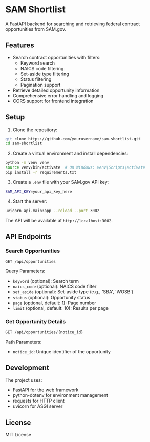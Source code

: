 # SAM Shortlist

A FastAPI backend for searching and retrieving federal contract opportunities from SAM.gov.

## Features

- Search contract opportunities with filters:
  - Keyword search
  - NAICS code filtering
  - Set-aside type filtering
  - Status filtering
  - Pagination support
- Retrieve detailed opportunity information
- Comprehensive error handling and logging
- CORS support for frontend integration

## Setup

1. Clone the repository:
```bash
git clone https://github.com/yourusername/sam-shortlist.git
cd sam-shortlist
```

2. Create a virtual environment and install dependencies:
```bash
python -m venv venv
source venv/bin/activate  # On Windows: venv\Scripts\activate
pip install -r requirements.txt
```

3. Create a `.env` file with your SAM.gov API key:
```bash
SAM_API_KEY=your_api_key_here
```

4. Start the server:
```bash
uvicorn api.main:app --reload --port 3002
```

The API will be available at `http://localhost:3002`.

## API Endpoints

### Search Opportunities
```
GET /api/opportunities
```

Query Parameters:
- `keyword` (optional): Search term
- `naics_code` (optional): NAICS code filter
- `set_aside` (optional): Set-aside type (e.g., 'SBA', 'WOSB')
- `status` (optional): Opportunity status
- `page` (optional, default: 1): Page number
- `limit` (optional, default: 10): Results per page

### Get Opportunity Details
```
GET /api/opportunities/{notice_id}
```

Path Parameters:
- `notice_id`: Unique identifier of the opportunity

## Development

The project uses:
- FastAPI for the web framework
- python-dotenv for environment management
- requests for HTTP client
- uvicorn for ASGI server

## License

MIT License
